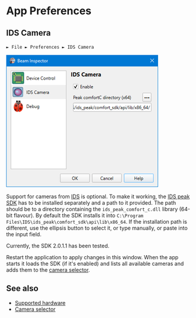 # App Preferences

## IDS Camera

```
► File ► Preferences ► IDS Camera
```

![Screenshot](./img/app_settings_ids.png)

Support for cameras from [IDS](https://de.ids-imaging.com) is optional. To make it working, the [IDS peak SDK](https://en.ids-imaging.com/ids-peak.html) has to be installed separately and a path to it provided. The path should be to a directory containing the `ids_peak_comfort_c.dll` library (64-bit flavour). By default the SDK installs it into `C:\Program Files\IDS\ids_peak\comfort_sdk\api\lib\x86_64`. If the installation path is different, use the ellipsis button to select it, or type manually, or paste into the input field.

Currently, the SDK 2.0.1.1 has been tested.

Restart the application to apply changes in this window. When the app starts it loads the SDK (if it's enabled) and lists all available cameras and adds them to the [camera selector](./cam_selector.md).

## See also

- [Supported hardware](./hardware.md)
- [Camera selector](./cam_selector.md)

&nbsp;
